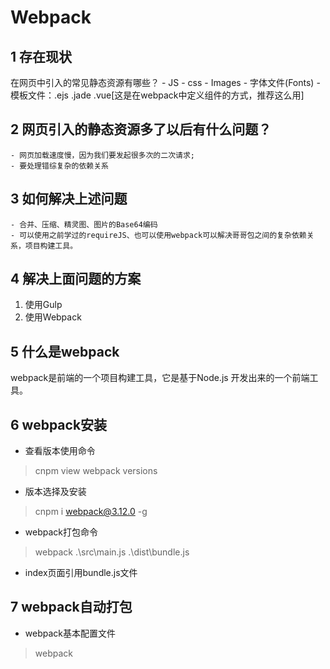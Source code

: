 # Webpack

## 1 存在现状
在网页中引入的常见静态资源有哪些？
    - JS
    - css
    - Images
    - 字体文件(Fonts)
    - 模板文件：.ejs .jade .vue[这是在webpack中定义组件的方式，推荐这么用]
## 2 网页引入的静态资源多了以后有什么问题？
    - 网页加载速度慢，因为我们要发起很多次的二次请求;
    - 要处理错综复杂的依赖关系
## 3 如何解决上述问题
    - 合并、压缩、精灵图、图片的Base64编码
    - 可以使用之前学过的requireJS、也可以使用webpack可以解决哥哥包之间的复杂依赖关系，项目构建工具。
## 4 解决上面问题的方案
1. 使用Gulp
2. 使用Webpack
## 5 什么是webpack
webpack是前端的一个项目构建工具，它是基于Node.js 开发出来的一个前端工具。

## 6 webpack安装
- 查看版本使用命令
>cnpm view webpack versions
- 版本选择及安装
>cnpm i webpack@3.12.0 -g
- webpack打包命令
>webpack .\src\main.js .\dist\bundle.js
- index页面引用bundle.js文件

## 7 webpack自动打包
- webpack基本配置文件
>webpack
